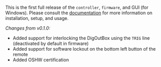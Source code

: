 This is the first full release of the `controller`, `firmware`, and GUI (for Windows). Please consult the [documentation](https://digoutbox.readthedocs.io/) for more information on installation, setup, and usage.

*Changes from v0.1.0:*

- Added support for interlocking the DigOutBox using the `TRIG` line (deactivated by default in firmware)
- Added support for software lockout on the bottom left button of the remote
- Added OSHW certification
